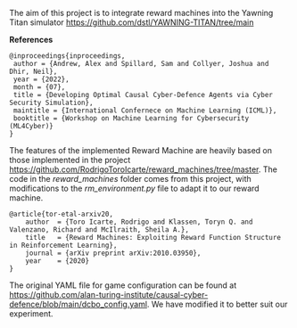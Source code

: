 The aim of this project is to integrate reward machines into the Yawning Titan simulator https://github.com/dstl/YAWNING-TITAN/tree/main

**References**
```
@inproceedings{inproceedings,
 author = {Andrew, Alex and Spillard, Sam and Collyer, Joshua and Dhir, Neil},
 year = {2022},
 month = {07},
 title = {Developing Optimal Causal Cyber-Defence Agents via Cyber Security Simulation},
 maintitle = {International Confernece on Machine Learning (ICML)},
 booktitle = {Workshop on Machine Learning for Cybersecurity (ML4Cyber)}
}
```
The features of the implemented Reward Machine are heavily based on those implemented in the project https://github.com/RodrigoToroIcarte/reward_machines/tree/master. The code in the *reward_machines* folder comes from this project, with modifications to the *rm_environment.py* file to adapt it to our reward machine.

```
@article{tor-etal-arxiv20,
    author  = {Toro Icarte, Rodrigo and Klassen, Toryn Q. and Valenzano, Richard and McIlraith, Sheila A.},
    title   = {Reward Machines: Exploiting Reward Function Structure in Reinforcement Learning},
    journal = {arXiv preprint arXiv:2010.03950},
    year    = {2020}
}
```

The original YAML file for game configuration can be found at https://github.com/alan-turing-institute/causal-cyber-defence/blob/main/dcbo_config.yaml. We have modified it to better suit our experiment.
